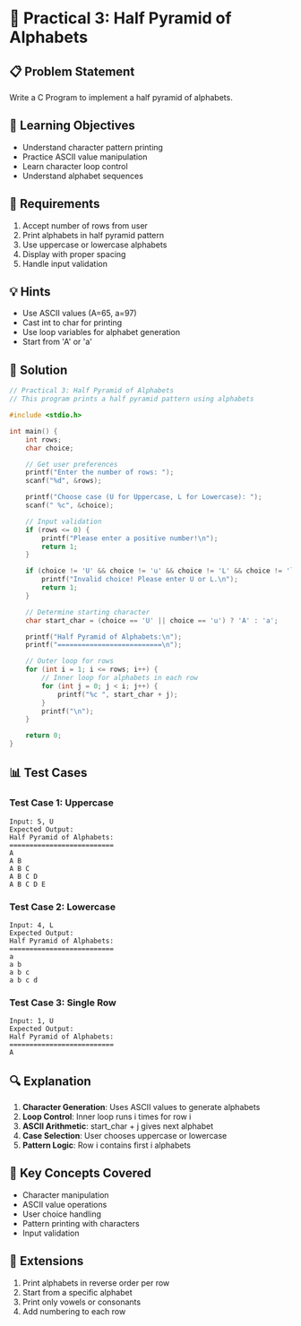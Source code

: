 # 🎯 Practical 3: Half Pyramid of Alphabets

## 📋 Problem Statement

Write a C Program to implement a half pyramid of alphabets.

## 🎯 Learning Objectives

- Understand character pattern printing
- Practice ASCII value manipulation
- Learn character loop control
- Understand alphabet sequences

## 📝 Requirements

1. Accept number of rows from user
2. Print alphabets in half pyramid pattern
3. Use uppercase or lowercase alphabets
4. Display with proper spacing
5. Handle input validation

## 💡 Hints

- Use ASCII values (A=65, a=97)
- Cast int to char for printing
- Use loop variables for alphabet generation
- Start from 'A' or 'a'

## 🔧 Solution

```c
// Practical 3: Half Pyramid of Alphabets
// This program prints a half pyramid pattern using alphabets

#include <stdio.h>

int main() {
    int rows;
    char choice;

    // Get user preferences
    printf("Enter the number of rows: ");
    scanf("%d", &rows);

    printf("Choose case (U for Uppercase, L for Lowercase): ");
    scanf(" %c", &choice);

    // Input validation
    if (rows <= 0) {
        printf("Please enter a positive number!\n");
        return 1;
    }

    if (choice != 'U' && choice != 'u' && choice != 'L' && choice != 'l') {
        printf("Invalid choice! Please enter U or L.\n");
        return 1;
    }

    // Determine starting character
    char start_char = (choice == 'U' || choice == 'u') ? 'A' : 'a';

    printf("Half Pyramid of Alphabets:\n");
    printf("==========================\n");

    // Outer loop for rows
    for (int i = 1; i <= rows; i++) {
        // Inner loop for alphabets in each row
        for (int j = 0; j < i; j++) {
            printf("%c ", start_char + j);
        }
        printf("\n");
    }

    return 0;
}
```

## 📊 Test Cases

### Test Case 1: Uppercase
```
Input: 5, U
Expected Output:
Half Pyramid of Alphabets:
==========================
A
A B
A B C
A B C D
A B C D E
```

### Test Case 2: Lowercase
```
Input: 4, L
Expected Output:
Half Pyramid of Alphabets:
==========================
a
a b
a b c
a b c d
```

### Test Case 3: Single Row
```
Input: 1, U
Expected Output:
Half Pyramid of Alphabets:
==========================
A
```

## 🔍 Explanation

1. **Character Generation**: Uses ASCII values to generate alphabets
2. **Loop Control**: Inner loop runs i times for row i
3. **ASCII Arithmetic**: start_char + j gives next alphabet
4. **Case Selection**: User chooses uppercase or lowercase
5. **Pattern Logic**: Row i contains first i alphabets

## 🎯 Key Concepts Covered

- Character manipulation
- ASCII value operations
- User choice handling
- Pattern printing with characters
- Input validation

## 🚀 Extensions

1. Print alphabets in reverse order per row
2. Start from a specific alphabet
3. Print only vowels or consonants
4. Add numbering to each row